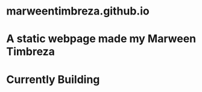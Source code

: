 # marweentimbreza.github.io

A static webpage made my Marween Timbreza
==================

# Currently Building
